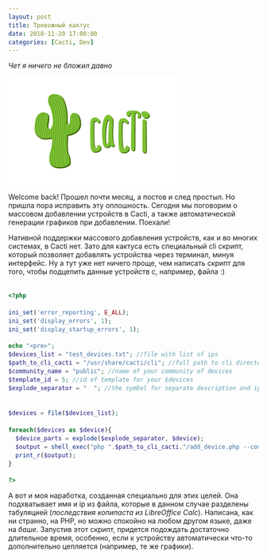 ```yaml
---
layout: post
title: Тревожный кактус
date: 2018-11-20 17:00:00
categories: [Cacti, Dev]
---
```


*Чет я ничего не бложил давно*

![Cacti](/images/cacti.png)

Welcome back! Прошел почти месяц, а постов и след простыл. Но пришла пора исправить эту оплошность. Сегодня мы поговорим о массовом добавлении устройств в Cacti, а также автоматической генерации графиков при добавлении. Поехали!

Нативной поддержки массового добавления устройств, как и во многих системах, в Cacti нет. Зато для кактуса есть специальный cli скрипт, который позволяет добавлять устройства через терминал, минуя интерфейс. Ну а тут уже нет ничего проще, чем написать скрипт для того, чтобы подцепить данные устройств с, например, файла :)

```php

<?php

ini_set('error_reporting', E_ALL);
ini_set('display_errors', 1);
ini_set('display_startup_errors', 1);

echo "<pre>";
$devices_list = "test_devices.txt"; //file with list of ips
$path_to_cli_cacti = "/usr/share/cacti/cli"; //full path to cli directory of cacti
$community_name = "public"; //name of your community of devices
$template_id = 5; //id of template for your $devices
$explode_separator = "	"; //the symbol for separate description and ip


$devices = file($devices_list);

foreach($devices as $device){
  $device_parts = explode($explode_separator, $device);
  $output = shell_exec("php ".$path_to_cli_cacti."/add_device.php --community=".$community_name." --template=".$template_id." --description=".$device_parts[0]." --ip=".$device_parts[1]);
  print_r($output);
}

?>

```

А вот и моя наработка, созданная специально для этих целей. Она подхватывает имя и ip из файла, которые в данном случае разделены табуляцией (*последствия копипаста из LibreOffice Calc*). Написана, как ни странно, на PHP, но можно спокойно на любом другом языке, даже на *баше*. Запустив этот скрипт, придется подождать достаточно длительное время, особенно, если к устройству автоматически что-то дополнительно цепляется (например, те же графики).


